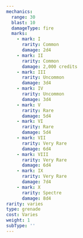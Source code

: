 ```yaml
---
mechanics:
  range: 30
  blast: 10
  damageType: fire
  marks:
    - mark: I
      rarity: Common
      damage: 2d4
    - mark: II
      rarity: Common
      damage: 2,000 credits
    - mark: III
      rarity: Uncommon
      damage: 3d4
    - mark: IV
      rarity: Uncommon
      damage: 3d4
    - mark: V
      rarity: Rare
      damage: 5d4
    - mark: VI
      rarity: Rare
      damage: 5d4
    - mark: VII
      rarity: Very Rare
      damage: 6d4
    - mark: VIII
      rarity: Very Rare
      damage: 6d4
    - mark: IX
      rarity: Very Rare
      damage: 7d4
    - mark: X
      rarity: Spectre
      damage: 8d4
rarity: varies
type: grenade
cost: Varies
weight: 1
subType: ''
---
```

